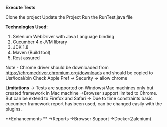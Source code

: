 **Execute Tests**

Clone the project
Update the Project
Run the RunTest.java file

**Technologies Used:**
1. Selenium WebDriver with Java Language binding
2. Cucumber 4.x JVM library
3. JDK 1.8
4. Maven (Build tool)
5. Rest assured

Note -
Chrome driver should be downloaded from https://chromedriver.chromium.org/downloads and should be copied to Usr/local/bin 
Check Apple Pref -> Security -> allow chrome 

**Limitations**
-> Tests are supported on Windows/Mac machines only but created framework in Mac machine
->Browser support limited to Chrome. But can be extend to Firefox and Safari
-> Due to time constraints basic cucumber framework report has been used, can be changed easily with the plugins.

**Enhancements **
->Reports
->Browser Support
->Docker(Zalenium) 
